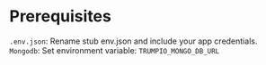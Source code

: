 Prerequisites
======
`.env.json`: Rename stub env.json and include your app credentials.  
`Mongodb`: Set environment variable: `TRUMPIO_MONGO_DB_URL`  


